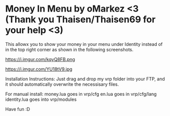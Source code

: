 # Money In Menu by oMarkez <3 (Thank you Thaisen/Thaisen69 for your help <3)

This allowx you to show your money in your menu under Identity instead of in the top right corner as shown in the following screenshots.

https://i.imgur.com/kqyQ8FB.png

https://i.imgur.com/YU18tV9.jpg

Installation Instructions:
Just drag and drop my vrp folder into your FTP, and it should automatically overwrite the necessisary files.

For manual install:
money.lua goes in vrp/cfg
en.lua goes in vrp/cfg/lang
identity.lua goes into vrp/modules

Have fun :D

